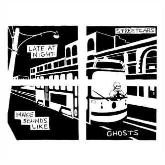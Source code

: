 <!-- Streetcars -->
<!-- 2022-01-03 -->

<img src="img/2022-01-03-streetcars.png" class="image-full-width" />

